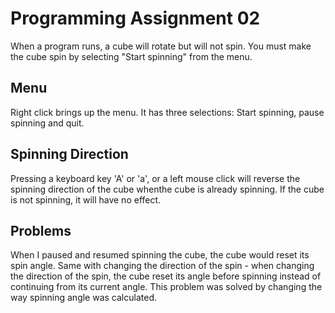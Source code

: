 Programming Assignment 02
=========================

When a program runs, a cube will rotate but will not spin.  You must make the cube spin by selecting "Start spinning" from the menu.

Menu
----

Right click brings up the menu.  It has three selections: Start spinning, pause spinning and quit.

Spinning Direction
------------------

Pressing a keyboard key 'A' or 'a', or a left mouse click will reverse the spinning direction of the cube whenthe cube is already spinning.  If the cube is not spinning, it will have no effect.


Problems
--------

When I paused and resumed spinning the cube, the cube  would reset its spin angle.  Same with changing the direction of the spin - when changing the direction of the spin, the cube reset its angle before spinning instead of continuing from its current angle.  This problem was solved by changing the way spinning angle was calculated.
